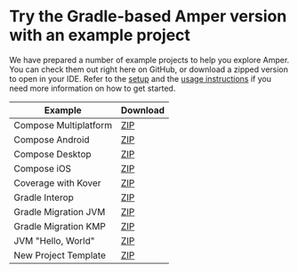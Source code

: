 # Try the Gradle-based Amper version with an example project

We have prepared a number of example projects to help you explore Amper. You can check them out right here on GitHub, or download a zipped version to open in your IDE.
Refer to the [setup](../docs/Setup.md) and the [usage instructions](../docs/Usage.md#using-the-gradle-based-amper-version-from-the-command-line) if you need more information on how to get started.

| Example               | Download                                                                                                                         |
|-----------------------|----------------------------------------------------------------------------------------------------------------------------------|
| Compose Multiplatform | [ZIP](https://hoover.fly.dev/download-zip/repo?user=JetBrains&name=amper&branch=release/0.3&path=/examples-gradle/compose-multiplatform) |
| Compose Android       | [ZIP](https://hoover.fly.dev/download-zip/repo?user=JetBrains&name=amper&branch=release/0.3&path=/examples-gradle/compose-android)       |
| Compose Desktop       | [ZIP](https://hoover.fly.dev/download-zip/repo?user=JetBrains&name=amper&branch=release/0.3&path=/examples-gradle/compose-desktop)       |
| Compose iOS           | [ZIP](https://hoover.fly.dev/download-zip/repo?user=JetBrains&name=amper&branch=release/0.3&path=/examples-gradle/compose-ios)           |
| Coverage with Kover   | [ZIP](https://hoover.fly.dev/download-zip/repo?user=JetBrains&name=amper&branch=release/0.3&path=/examples-gradle/coverage)              |
| Gradle Interop        | [ZIP](https://hoover.fly.dev/download-zip/repo?user=JetBrains&name=amper&branch=release/0.3&path=/examples-gradle/gradle-interop)        |
| Gradle Migration JVM  | [ZIP](https://hoover.fly.dev/download-zip/repo?user=JetBrains&name=amper&branch=release/0.3&path=/examples-gradle/gradle-migration-jvm)  |
| Gradle Migration KMP  | [ZIP](https://hoover.fly.dev/download-zip/repo?user=JetBrains&name=amper&branch=release/0.3&path=/examples-gradle/gradle-migration-kmp)  |
| JVM "Hello, World"    | [ZIP](https://hoover.fly.dev/download-zip/repo?user=JetBrains&name=amper&branch=release/0.3&path=/examples-gradle/jvm)                   |
| New Project Template  | [ZIP](https://hoover.fly.dev/download-zip/repo?user=JetBrains&name=amper&branch=release/0.3&path=/examples-gradle/new-project-template)  |

